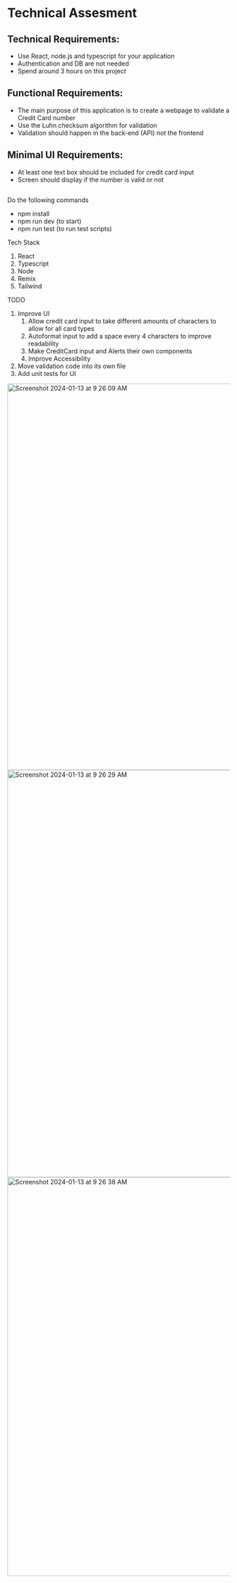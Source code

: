 

# Technical Assesment 
## Technical Requirements:
- Use React, node.js and typescript for your application
- Authentication and DB are not needed
- Spend around 3 hours on this project
## Functional Requirements:
- The main purpose of this application is to create a webpage to validate a Credit Card number
- Use the Luhn checksum algorithm for validation
- Validation should happen in the back-end (API) not the frontend
## Minimal UI Requirements:
- At least one text box should be included for credit card input
- Screen should display if the number is valid or not

##
Do the following commands
- npm install
- npm run dev (to start)
- npm run test (to run test scripts)

Tech Stack
1. React
2. Typescript
3. Node
4. Remix
5. Tailwind

TODO
1. Improve UI
    1. Allow credit card input to take different amounts of characters to allow for all card types
    2. Autoformat input to add a space every 4 characters to improve readability
    3. Make CreditCard input and Alerts their own components
    4. Improve Accessibility
2. Move validation code into its own file
3. Add unit tests for UI

<img width="875" alt="Screenshot 2024-01-13 at 9 26 09 AM" src="https://github.com/MichaelSSchiller/credit-card-validator/assets/38842472/6102c0be-6c8d-43d6-9fcb-d7b0937d0ad9">
<img width="922" alt="Screenshot 2024-01-13 at 9 26 29 AM" src="https://github.com/MichaelSSchiller/credit-card-validator/assets/38842472/1e2c1407-9989-44d3-a375-9497c8825c4f">
<img width="903" alt="Screenshot 2024-01-13 at 9 26 38 AM" src="https://github.com/MichaelSSchiller/credit-card-validator/assets/38842472/78c95a18-92c1-4e92-b488-e3bd8d50dfad">

